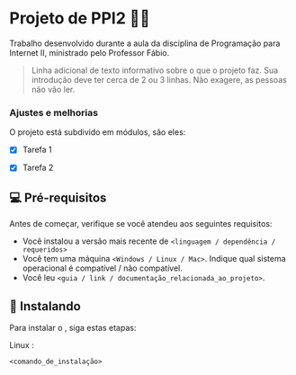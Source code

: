# Projeto de PPI2 🧑‍💼

Trabalho desenvolvido durante a aula da disciplina de Programação para Internet II, ministrado pelo Professor Fábio.



> Linha adicional de texto informativo sobre o que o projeto faz. Sua introdução deve ter cerca de 2 ou 3 linhas. Não exagere, as pessoas não vão ler.

### Ajustes e melhorias

O projeto está subdivido em módulos, são eles: 

- [x] Tarefa 1
- [x] Tarefa 2


## 💻 Pré-requisitos

Antes de começar, verifique se você atendeu aos seguintes requisitos:
<!---Estes são apenas requisitos de exemplo. Adicionar, duplicar ou remover conforme necessário--->
* Você instalou a versão mais recente de `<linguagem / dependência / requeridos>`
* Você tem uma máquina `<Windows / Linux / Mac>`. Indique qual sistema operacional é compatível / não compatível.
* Você leu `<guia / link / documentação_relacionada_ao_projeto>`.

## 🚀 Instalando <Projeto de PPI2>

Para instalar o <Projeto de PPI2>, siga estas etapas:

Linux :
```
<comando_de_instalação>